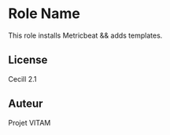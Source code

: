 Role Name
=========

This role installs Metricbeat && adds templates.

License
-------

Cecill 2.1

Auteur
------

Projet VITAM
